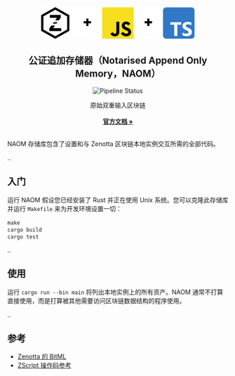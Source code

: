 <div align="center">
  <a>
    <img src="https://github.com/Zenotta/ZenottaJS/blob/develop/assets/hero.svg" alt="Logo" style="width: 350px">
  </a>

  <h2 align="center">公证追加存储器（Notarised Append Only Memory，NAOM）</h2>

  <div>
  <img src="https://img.shields.io/github/actions/workflow/status/Zenotta/NAOM/rust.yml" alt="Pipeline Status" style="display:inline-block"/>
  </div>

  <p align="center">
    原始双重输入区块链
    <br />
    <br />
    <a href="https://zenotta.io"><strong>官方文档 »</strong></a>
    <br />
    <br />
  </p>
</div>

NAOM 存储库包含了设置和与 Zenotta 区块链本地实例交互所需的全部代码。

..

## 入门

运行 NAOM 假设您已经安装了 Rust 并正在使用 Unix 系统。您可以克隆此存储库并运行 `Makefile` 来为开发环境设置一切：

```
make
cargo build
cargo test
```

..

## 使用

运行 `cargo run --bin main` 将列出本地实例上的所有资产。NAOM 通常不打算直接使用，而是打算被其他需要访问区块链数据结构的程序使用。

..

## 参考

- [Zenotta 的 BitML](https://github.com/Zenotta/NAOM/blob/main/docs/BitML_for_Zenotta.pdf)
- [ZScript 操作码参考](https://github.com/Zenotta/NAOM/blob/main/docs/ZScript_Opcodes_Reference.pdf)